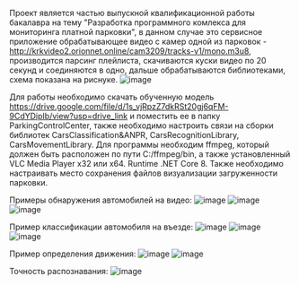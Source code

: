 Проект является частью выпускной квалификационной работы бакалавра на тему "Разработка программного комлекса для мониторинга платной парковки", в данном случае это сервисное приложение обрабатывающее видео с камер одной из парковок - http://krkvideo2.orionnet.online/cam3209/tracks-v1/mono.m3u8,
производится парсинг плейлиста, скачиваются куски видео по 20 секунд и соединяются в одно, дальше обрабатываются библиотеками, схема показана на риснуке.
![image](https://github.com/70Null07/ParkingControlCenter/assets/76547066/915c7a42-4a3e-4429-ab31-628453ff3390)

Для работы необходимо скачать обученную модель https://drive.google.com/file/d/1s_vjRpzZ7dkRSt20gj6qFM-9CdYDipIb/view?usp=drive_link и поместить ее в папку ParkingControlCenter, также необходимо настроить связи на сборки библиотек CarsClassification&ANPR, CarsRecognitionLibrary, CarsMovementLibrary.
Для программы необходим ffmpeg, который должен быть расположен по пути C:/ffmpeg/bin, а также установленный VLC Media Player x32 или x64. Runtime .NET Core 8. Также необходимо настраивать место сохранения файлов визуализации загруженности парковки.

Примеры обнаружения автомобилей на видео:
![image](https://github.com/70Null07/ParkingControlCenter/assets/76547066/03e143b0-8c80-42a5-919d-e81af9280459)
![image](https://github.com/70Null07/ParkingControlCenter/assets/76547066/2c291ae9-98c4-43ff-b224-fa42b412e9b3)
![image](https://github.com/70Null07/ParkingControlCenter/assets/76547066/4d7c72e1-7178-4d5c-b0ca-fe0040514677)

Пример классификации автомобиля на въезде:
![image](https://github.com/70Null07/ParkingControlCenter/assets/76547066/be55aafe-fb59-43a0-9b73-bd91e7452e0e)
![image](https://github.com/70Null07/ParkingControlCenter/assets/76547066/63dd8f36-d142-40cb-a5dc-61a41f2967e7)
![image](https://github.com/70Null07/ParkingControlCenter/assets/76547066/1a207def-82dc-4993-a12a-1d30dba01c10)

Пример определения движения:
![image](https://github.com/70Null07/ParkingControlCenter/assets/76547066/78961419-ff99-4c62-8ccd-4cf69dce46ab)
![image](https://github.com/70Null07/ParkingControlCenter/assets/76547066/cc1654b9-f8f4-4c6f-a73e-4f701bdb153a)

Точность распознавания:
![image](https://github.com/70Null07/ParkingControlCenter/assets/76547066/91714cd0-6142-4e6a-bbf1-dd235e56a882)
